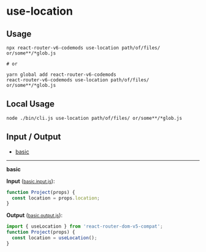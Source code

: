 # use-location


## Usage

```
npx react-router-v6-codemods use-location path/of/files/ or/some**/*glob.js

# or

yarn global add react-router-v6-codemods
react-router-v6-codemods use-location path/of/files/ or/some**/*glob.js
```

## Local Usage
```
node ./bin/cli.js use-location path/of/files/ or/some**/*glob.js
```

## Input / Output

<!--FIXTURES_TOC_START-->
* [basic](#basic)
<!--FIXTURES_TOC_END-->

<!--FIXTURES_CONTENT_START-->
---
<a id="basic">**basic**</a>

**Input** (<small>[basic.input.js](transforms/use-location/__testfixtures__/basic.input.js)</small>):
```js
function Project(props) {
  const location = props.location;
}

```

**Output** (<small>[basic.output.js](transforms/use-location/__testfixtures__/basic.output.js)</small>):
```js
import { useLocation } from 'react-router-dom-v5-compat';
function Project(props) {
  const location = useLocation();
}

```
<!--FIXTURES_CONTENT_END-->